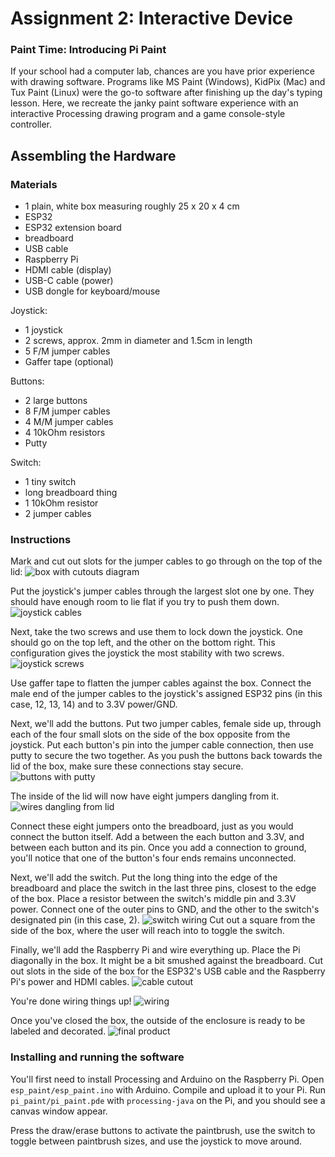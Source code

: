 # Assignment 2: Interactive Device

### Paint Time: Introducing Pi Paint

If your school had a computer lab, chances are you have prior experience with drawing software.
Programs like MS Paint (Windows), KidPix (Mac) and Tux Paint (Linux) were the go-to software after finishing up the day's typing lesson.
Here, we recreate the janky paint software experience with an interactive Processing drawing program and a game console-style controller. 


## Assembling the Hardware

### Materials

- 1 plain, white box measuring roughly 25 x 20 x 4 cm
- ESP32
- ESP32 extension board
- breadboard
- USB cable
- Raspberry Pi
- HDMI cable (display)
- USB-C cable (power)
- USB dongle for keyboard/mouse

Joystick:
- 1 joystick
- 2 screws, approx. 2mm in diameter and 1.5cm in length
- 5 F/M jumper cables
- Gaffer tape (optional)

Buttons:
- 2 large buttons
- 8 F/M jumper cables
- 4 M/M jumper cables
- 4 10kOhm resistors
- Putty

Switch:
- 1 tiny switch
- long breadboard thing
- 1 10kOhm resistor
- 2 jumper cables

### Instructions

Mark and cut out slots for the jumper cables to go through on the top of the lid:
![box with cutouts diagram](img/box_lid_cutouts.png)

Put the joystick's jumper cables through the largest slot one by one. They should have enough room to lie flat if you try to push them down.
![joystick cables](img/jumper_cutout.jpg)

Next, take the two screws and use them to lock down the joystick. One should go on the top left, and the other on the bottom right. 
This configuration gives the joystick the most stability with two screws.
![joystick screws](img/joystick_screw.jpg)

Use gaffer tape to flatten the jumper cables against the box. 
Connect the male end of the jumper cables to the joystick's assigned ESP32 pins (in this case, 12, 13, 14) and to 3.3V power/GND.

Next, we'll add the buttons. 
Put two jumper cables, female side up, through each of the four small slots on the side of the box opposite from the joystick.
Put each button's pin into the jumper cable connection, then use putty to secure the two together.
As you push the buttons back towards the lid of the box, make sure these connections stay secure.
![buttons with putty](img/button_putty.jpg)

The inside of the lid will now have eight jumpers dangling from it.
![wires dangling from lid](img/button_jumpers.jpg)

Connect these eight jumpers onto the breadboard, just as you would connect the button itself. 
Add a between the each button and 3.3V, and between each button and its pin. 
Once you add a connection to ground, you'll notice that one of the button's four ends remains unconnected.

Next, we'll add the switch. 
Put the long thing into the edge of the breadboard and place the switch in the last three pins, closest to the edge of the box.
Place a resistor between the switch's middle pin and 3.3V power. 
Connect one of the outer pins to GND, and the other to the switch's designated pin (in this case, 2).
![switch wiring](img/switch.jpg)
Cut out a square from the side of the box, where the user will reach into to toggle the switch.

Finally, we'll add the Raspberry Pi and wire everything up. 
Place the Pi diagonally in the box. It might be a bit smushed against the breadboard.
Cut out slots in the side of the box for the ESP32's USB cable and the Raspberry Pi's power and HDMI cables.
![cable cutout](img/cable_cutout.jpg)

You're done wiring things up!
![wiring](img/final_inside.jpg)

Once you've closed the box, the outside of the enclosure is ready to be labeled and decorated.
![final product](img/final_outside.jpg) 


### Installing and running the software

You'll first need to install Processing and Arduino on the Raspberry Pi. 
Open `esp_paint/esp_paint.ino` with Arduino. Compile and upload it to your Pi.
Run `pi_paint/pi_paint.pde` with `processing-java` on the Pi, and you should see a canvas window appear. 

Press the draw/erase buttons to activate the paintbrush, use the switch to toggle between paintbrush sizes, and use the joystick to move around.
